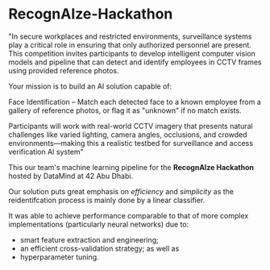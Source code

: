 # RecognAIze-Hackathon

"In secure workplaces and restricted environments, surveillance systems play a critical role in ensuring that only authorized personnel are present. This competition invites participants to develop intelligent computer vision models and pipeline that can detect and identify employees in CCTV frames using provided reference photos.

Your mission is to build an AI solution capable of:

Face Identification – Match each detected face to a known employee from a gallery of reference photos, or flag it as "unknown" if no match exists.

Participants will work with real-world CCTV imagery that presents natural challenges like varied lighting, camera angles, occlusions, and crowded environments—making this a realistic testbed for surveillance and access verification AI system"

This our team's machine learning pipeline for the **RecognAIze Hackathon** hosted by DataMind at 42 Abu Dhabi.

Our solution puts great emphasis on *efficiency* and *simplicity* as the reidentifcation process is mainly done by a linear classifier.

It was able to achieve performance comparable to that of more complex implementations (particularly neural networks) due to:

- smart feature extraction and engineering;
- an efficient cross-validation strategy; as well as
- hyperparameter tuning.
